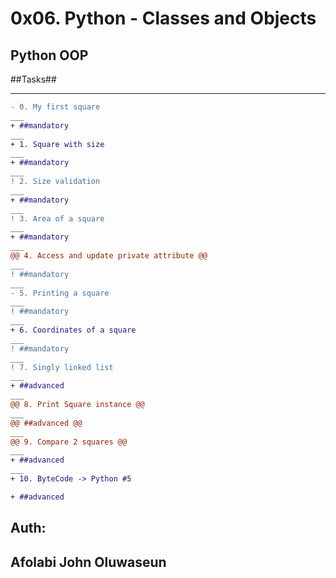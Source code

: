 # 0x06. Python - Classes and Objects
## Python  OOP
##Tasks##
___

```diff
- 0. My first square
___
+ ##mandatory
___
+ 1. Square with size
___
+ ##mandatory
___
! 2. Size validation
___
+ ##mandatory
___
! 3. Area of a square
___
+ ##mandatory
___
@@ 4. Access and update private attribute @@
___
! ##mandatory
___
- 5. Printing a square
___
! ##mandatory
___
+ 6. Coordinates of a square
___
! ##mandatory
___
! 7. Singly linked list
___
+ ##advanced
___
@@ 8. Print Square instance @@
___
@@ ##advanced @@
___
@@ 9. Compare 2 squares @@
___
+ ##advanced
___
+ 10. ByteCode -> Python #5

+ ##advanced
```
## Auth:
## Afolabi John Oluwaseun

